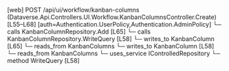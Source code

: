 [web] POST /api/ui/workflow/kanban-columns  (Dataverse.Api.Controllers.UI.Workflow.KanbanColumnsController.Create)  [L55–L68] [auth=Authentication.UserPolicy,Authentication.AdminPolicy]
  └─ calls KanbanColumnRepository.Add [L65]
  └─ calls KanbanColumnRepository.WriteQuery [L58]
  └─ writes_to KanbanColumn [L65]
    └─ reads_from KanbanColumns
  └─ writes_to KanbanColumn [L58]
    └─ reads_from KanbanColumns
  └─ uses_service IControlledRepository<KanbanColumn>
    └─ method WriteQuery [L58]

